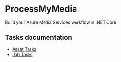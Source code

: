 # ProcessMyMedia
Build your Azure Media Services workflow in .NET Core

## Tasks documentation

* [Asset Tasks](ProcessMyMedia/Tasks/Asset)
* [Job Tasks](ProcessMyMedia/Tasks/Job)
